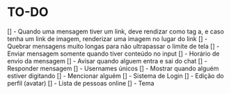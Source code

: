 # TO-DO
[] - Quando uma mensagem tiver um link, deve rendizar como tag a, e caso tenha um link de imagem, renderizar uma imagem no lugar do link
[] - Quebrar mensagens muito longas para não ultrapassar o limite de tela
[] - Enviar mensagem somente quando tiver conteúdo no input
[] - Horário de envio da mensagem
[] - Avisar quando alguem entra e sai do chat
[] - Responder mensagem
[] - Usernames únicos
[] - Mostrar quando alguém estiver digitando
[] - Mencionar alguém
[] - Sistema de Login
[] - Edição do perfil (avatar)
[] - Lista de pessoas online
[] - Tema
